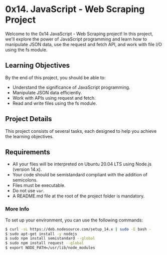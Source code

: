 # 0x14. JavaScript - Web Scraping Project

Welcome to the 0x14 JavaScript - Web Scraping project! In this project, we'll explore the power of JavaScript programming and learn how to manipulate JSON data, use the request and fetch API, and work with file I/O using the fs module.

## Learning Objectives

By the end of this project, you should be able to:

- Understand the significance of JavaScript programming.
- Manipulate JSON data efficiently.
- Work with APIs using request and fetch.
- Read and write files using the fs module.

## Project Details

This project consists of several tasks, each designed to help you achieve the learning objectives.

## Requirements

- All your files will be interpreted on Ubuntu 20.04 LTS using Node.js (version 14.x).
- Your code should be semistandard compliant with the addition of semicolons.
- Files must be executable.
- Do not use `var`.
- A README.md file at the root of the project folder is mandatory.

### More Info

To set up your environment, you can use the following commands:
```bash
$ curl -sL https://deb.nodesource.com/setup_14.x | sudo -E bash -
$ sudo apt-get install -y nodejs
$ sudo npm install semistandard --global
$ sudo npm install request --global
$ export NODE_PATH=/usr/lib/node_modules
